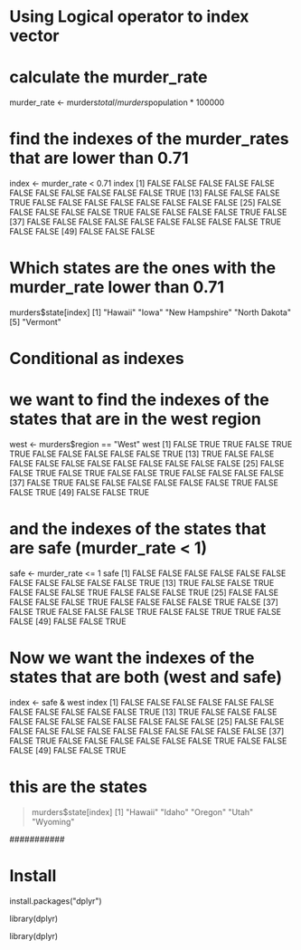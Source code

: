 # Using Logical operator to index vector

# calculate the murder_rate
murder_rate <- murders$total / murders$population * 100000                                                                                                                                                 

# find the indexes of the murder_rates that are lower than 0.71
index <- murder_rate < 0.71
index
 [1] FALSE FALSE FALSE FALSE FALSE FALSE FALSE FALSE FALSE FALSE FALSE  TRUE
[13] FALSE FALSE FALSE  TRUE FALSE FALSE FALSE FALSE FALSE FALSE FALSE FALSE
[25] FALSE FALSE FALSE FALSE FALSE  TRUE FALSE FALSE FALSE FALSE  TRUE FALSE
[37] FALSE FALSE FALSE FALSE FALSE FALSE FALSE FALSE FALSE  TRUE FALSE FALSE
[49] FALSE FALSE FALSE

# Which states are the ones with the murder_rate lower than 0.71
murders$state[index]
[1] "Hawaii"        "Iowa"          "New Hampshire" "North Dakota" 
[5] "Vermont" 


# Conditional as indexes

# we want to find the indexes of the states that are in the west region
west <- murders$region == "West"
west
 [1] FALSE  TRUE  TRUE FALSE  TRUE  TRUE FALSE FALSE FALSE FALSE FALSE  TRUE
[13]  TRUE FALSE FALSE FALSE FALSE FALSE FALSE FALSE FALSE FALSE FALSE FALSE
[25] FALSE FALSE  TRUE FALSE  TRUE FALSE FALSE  TRUE FALSE FALSE FALSE FALSE
[37] FALSE  TRUE FALSE FALSE FALSE FALSE FALSE FALSE  TRUE FALSE FALSE  TRUE
[49] FALSE FALSE  TRUE

# and the indexes of the states that are safe (murder_rate < 1)
safe <- murder_rate <= 1
safe
 [1] FALSE FALSE FALSE FALSE FALSE FALSE FALSE FALSE FALSE FALSE FALSE  TRUE
[13]  TRUE FALSE FALSE  TRUE FALSE FALSE FALSE  TRUE FALSE FALSE FALSE  TRUE
[25] FALSE FALSE FALSE FALSE FALSE  TRUE FALSE FALSE FALSE FALSE  TRUE FALSE
[37] FALSE  TRUE FALSE FALSE FALSE  TRUE FALSE FALSE  TRUE  TRUE FALSE FALSE
[49] FALSE FALSE  TRUE

# Now we want the indexes of the states that are both (west and safe)
index <- safe & west
index
 [1] FALSE FALSE FALSE FALSE FALSE FALSE FALSE FALSE FALSE FALSE FALSE  TRUE
[13]  TRUE FALSE FALSE FALSE FALSE FALSE FALSE FALSE FALSE FALSE FALSE FALSE
[25] FALSE FALSE FALSE FALSE FALSE FALSE FALSE FALSE FALSE FALSE FALSE FALSE
[37] FALSE  TRUE FALSE FALSE FALSE FALSE FALSE FALSE  TRUE FALSE FALSE FALSE
[49] FALSE FALSE  TRUE

# this are the states
> murders$state[index]
[1] "Hawaii"  "Idaho"   "Oregon"  "Utah"    "Wyoming"



###########
# Install 
install.packages("dplyr")

library(dplyr)


library(dplyr)